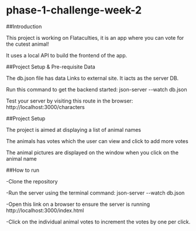 # phase-1-challenge-week-2

##Introduction

This project is working on Flataculties, it is an app where you can vote for the cutest animal! 

It uses a local API to build the frontend of the app.



##Project Setup & Pre-requisite Data

The db.json file has data Links to external site. It iacts as the server DB.

Run this command to get the backend started: json-server --watch db.json

Test your server by visiting this route in the browser: http://localhost:3000/characters

##Project Setup

The project is aimed at displaying a list of animal names

The animals has votes which the user can view and click to add more votes

The animal pictures are displayed on the window when you click on the animal name


##How to run 

-Clone the repository

-Run the server using the terminal command: json-server --watch db.json

-Open this link on a browser to ensure the server is running http://localhost:3000/index.html

-Click on the individual animal votes to increment the votes by one per click.







